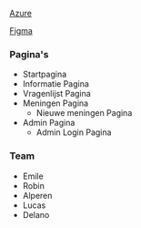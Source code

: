 [Azure](https://dev.azure.com/338362/burn-out)

[Figma](https://www.figma.com/file/oQrPpVNZhz9sg6KrMOUzRE/Untitled?type=design&node-id=0-1&mode=design&t=3RvozA405pqynr28-0)

### Pagina's
- Startpagina
- Informatie Pagina
- Vragenlijst Pagina
- Meningen Pagina
  - Nieuwe meningen Pagina 
- Admin Pagina
  - Admin Login Pagina
 
### Team
- Emile
- Robin
- Alperen
- Lucas
- Delano

